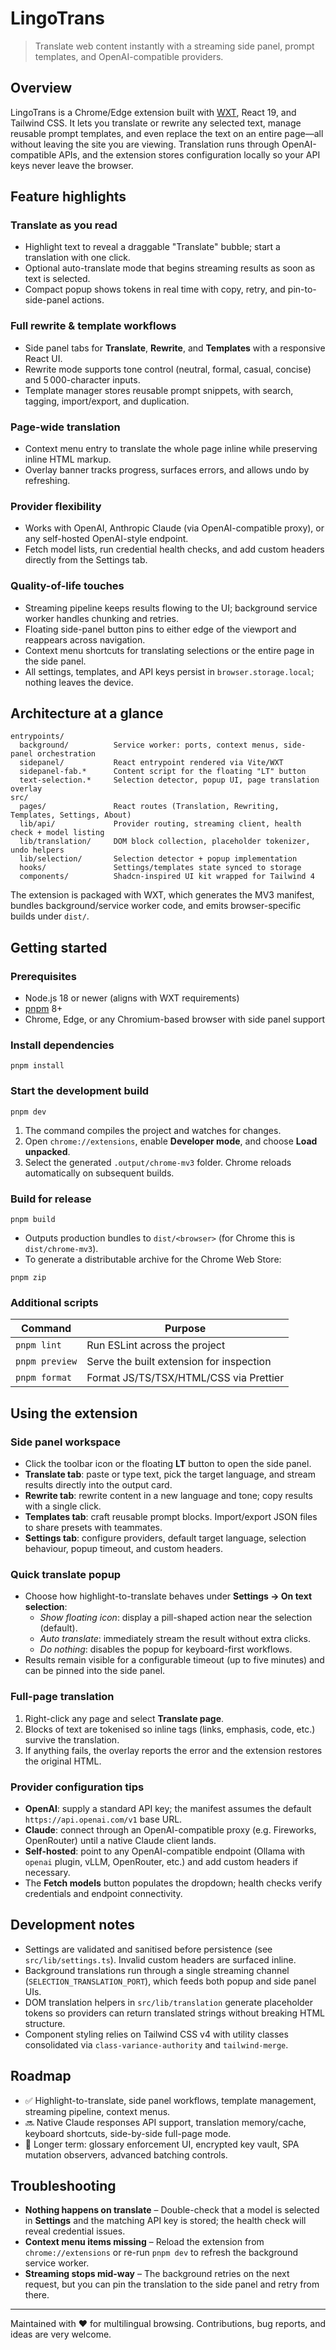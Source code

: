 # LingoTrans

> Translate web content instantly with a streaming side panel, prompt templates, and OpenAI-compatible providers.

## Overview

LingoTrans is a Chrome/Edge extension built with [WXT](https://wxt.dev/), React 19, and Tailwind CSS. It lets you translate or rewrite any selected text, manage reusable prompt templates, and even replace the text on an entire page—all without leaving the site you are viewing. Translation runs through OpenAI-compatible APIs, and the extension stores configuration locally so your API keys never leave the browser.

## Feature highlights

### Translate as you read
- Highlight text to reveal a draggable "Translate" bubble; start a translation with one click.
- Optional auto-translate mode that begins streaming results as soon as text is selected.
- Compact popup shows tokens in real time with copy, retry, and pin-to-side-panel actions.

### Full rewrite & template workflows
- Side panel tabs for **Translate**, **Rewrite**, and **Templates** with a responsive React UI.
- Rewrite mode supports tone control (neutral, formal, casual, concise) and 5 000-character inputs.
- Template manager stores reusable prompt snippets, with search, tagging, import/export, and duplication.

### Page-wide translation
- Context menu entry to translate the whole page inline while preserving inline HTML markup.
- Overlay banner tracks progress, surfaces errors, and allows undo by refreshing.

### Provider flexibility
- Works with OpenAI, Anthropic Claude (via OpenAI-compatible proxy), or any self-hosted OpenAI-style endpoint.
- Fetch model lists, run credential health checks, and add custom headers directly from the Settings tab.

### Quality-of-life touches
- Streaming pipeline keeps results flowing to the UI; background service worker handles chunking and retries.
- Floating side-panel button pins to either edge of the viewport and reappears across navigation.
- Context menu shortcuts for translating selections or the entire page in the side panel.
- All settings, templates, and API keys persist in `browser.storage.local`; nothing leaves the device.

## Architecture at a glance

```
entrypoints/
  background/          Service worker: ports, context menus, side-panel orchestration
  sidepanel/           React entrypoint rendered via Vite/WXT
  sidepanel-fab.*      Content script for the floating "LT" button
  text-selection.*     Selection detector, popup UI, page translation overlay
src/
  pages/               React routes (Translation, Rewriting, Templates, Settings, About)
  lib/api/             Provider routing, streaming client, health check + model listing
  lib/translation/     DOM block collection, placeholder tokenizer, undo helpers
  lib/selection/       Selection detector + popup implementation
  hooks/               Settings/templates state synced to storage
  components/          Shadcn-inspired UI kit wrapped for Tailwind 4
```

The extension is packaged with WXT, which generates the MV3 manifest, bundles background/service worker code, and emits browser-specific builds under `dist/`.

## Getting started

### Prerequisites
- Node.js 18 or newer (aligns with WXT requirements)
- [pnpm](https://pnpm.io/) 8+
- Chrome, Edge, or any Chromium-based browser with side panel support

### Install dependencies
```pwsh
pnpm install
```

### Start the development build
```pwsh
pnpm dev
```
1. The command compiles the project and watches for changes.
2. Open `chrome://extensions`, enable **Developer mode**, and choose **Load unpacked**.
3. Select the generated `.output/chrome-mv3` folder. Chrome reloads automatically on subsequent builds.

### Build for release
```pwsh
pnpm build
```
- Outputs production bundles to `dist/<browser>` (for Chrome this is `dist/chrome-mv3`).
- To generate a distributable archive for the Chrome Web Store:

```pwsh
pnpm zip
```

### Additional scripts

| Command        | Purpose                                  |
|----------------|------------------------------------------|
| `pnpm lint`    | Run ESLint across the project            |
| `pnpm preview` | Serve the built extension for inspection |
| `pnpm format`  | Format JS/TS/TSX/HTML/CSS via Prettier   |

## Using the extension

### Side panel workspace
- Click the toolbar icon or the floating **LT** button to open the side panel.
- **Translate tab**: paste or type text, pick the target language, and stream results directly into the output card.
- **Rewrite tab**: rewrite content in a new language and tone; copy results with a single click.
- **Templates tab**: craft reusable prompt blocks. Import/export JSON files to share presets with teammates.
- **Settings tab**: configure providers, default target language, selection behaviour, popup timeout, and custom headers.

### Quick translate popup
- Choose how highlight-to-translate behaves under **Settings → On text selection**:
  - *Show floating icon*: display a pill-shaped action near the selection (default).
  - *Auto translate*: immediately stream the result without extra clicks.
  - *Do nothing*: disables the popup for keyboard-first workflows.
- Results remain visible for a configurable timeout (up to five minutes) and can be pinned into the side panel.

### Full-page translation
1. Right-click any page and select **Translate page**.
2. Blocks of text are tokenised so inline tags (links, emphasis, code, etc.) survive the translation.
3. If anything fails, the overlay reports the error and the extension restores the original HTML.

### Provider configuration tips
- **OpenAI**: supply a standard API key; the manifest assumes the default `https://api.openai.com/v1` base URL.
- **Claude**: connect through an OpenAI-compatible proxy (e.g. Fireworks, OpenRouter) until a native Claude client lands.
- **Self-hosted**: point to any OpenAI-compatible endpoint (Ollama with `openai` plugin, vLLM, OpenRouter, etc.) and add custom headers if necessary.
- The **Fetch models** button populates the dropdown; health checks verify credentials and endpoint connectivity.

## Development notes

- Settings are validated and sanitised before persistence (see `src/lib/settings.ts`). Invalid custom headers are surfaced inline.
- Background translations run through a single streaming channel (`SELECTION_TRANSLATION_PORT`), which feeds both popup and side panel UIs.
- DOM translation helpers in `src/lib/translation` generate placeholder tokens so providers can return translated strings without breaking HTML structure.
- Component styling relies on Tailwind CSS v4 with utility classes consolidated via `class-variance-authority` and `tailwind-merge`.

## Roadmap
- ✅ Highlight-to-translate, side panel workflows, template management, streaming pipeline, context menus.
- 🔜 Native Claude responses API support, translation memory/cache, keyboard shortcuts, side-by-side full-page mode.
- 🧭 Longer term: glossary enforcement UI, encrypted key vault, SPA mutation observers, advanced batching controls.

## Troubleshooting
- **Nothing happens on translate** – Double-check that a model is selected in **Settings** and the matching API key is stored; the health check will reveal credential issues.
- **Context menu items missing** – Reload the extension from `chrome://extensions` or re-run `pnpm dev` to refresh the background service worker.
- **Streaming stops mid-way** – The background retries on the next request, but you can pin the translation to the side panel and retry from there.

---

Maintained with ❤️ for multilingual browsing. Contributions, bug reports, and ideas are very welcome.